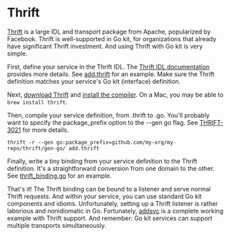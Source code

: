 # Thrift

[Thrift](https://thrift.apache.org/) is a large IDL and transport package from Apache, popularized by Facebook.
Thrift is well-supported in Go kit, for organizations that already have significant Thrift investment.
And using Thrift with Go kit is very simple.

First, define your service in the Thrift IDL.
The [Thrift IDL documentation](https://thrift.apache.org/docs/idl) provides more details.
See [add.thrift](https://github.com/jjggzz/kit/blob/ec8b02591ee873433565a1ae9d317353412d1d27/examples/addsvc/_thrift/add.thrift) for an example.
Make sure the Thrift definition matches your service's Go kit (interface) definition.

Next, [download Thrift](https://thrift.apache.org/download) and [install the compiler](https://thrift.apache.org/docs/install/).
On a Mac, you may be able to `brew install thrift`.

Then, compile your service definition, from .thrift to .go.
You'll probably want to specify the package_prefix option to the --gen go flag.
See [THRIFT-3021](https://issues.apache.org/jira/browse/THRIFT-3021) for more details.

```
thrift -r --gen go:package_prefix=github.com/my-org/my-repo/thrift/gen-go/ add.thrift
```

Finally, write a tiny binding from your service definition to the Thrift definition.
It's a straightforward conversion from one domain to the other.
See [thrift_binding.go](https://github.com/jjggzz/kit/blob/ec8b02591ee873433565a1ae9d317353412d1d27/examples/addsvc/thrift_binding.go) for an example.

That's it!
The Thrift binding can be bound to a listener and serve normal Thrift requests.
And within your service, you can use standard Go kit components and idioms.
Unfortunately, setting up a Thrift listener is rather laborious and nonidiomatic in Go.
Fortunately, [addsvc](https://github.com/jjggzz/kit/tree/master/examples/addsvc) is a complete working example with Thrift support.
And remember: Go kit services can support multiple transports simultaneously.
